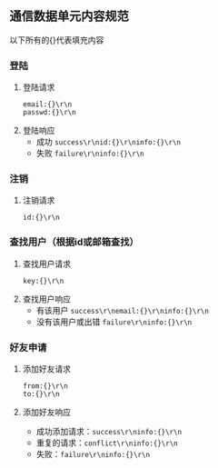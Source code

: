 ## 通信数据单元内容规范
以下所有的{}代表填充内容

### 登陆
1. 登陆请求
    ```
    email:{}\r\n
    passwd:{}\r\n
    ```
2. 登陆响应
    * 成功  `success\r\nid:{}\r\ninfo:{}\r\n` 
    * 失败  `failure\r\ninfo:{}\r\n`


### 注销
1. 注销请求
	```
	id:{}\r\n	
	```

### 查找用户（根据id或邮箱查找）
1. 查找用户请求
    ```
    key:{}\r\n
    ```
2. 查找用户响应
    * 有该用户 `success\r\nemail:{}\r\ninfo:{}\r\n` 
    * 没有该用户或出错 `failure\r\ninfo:{}\r\n`

### 好友申请
1. 添加好友请求
    ```
    from:{}\r\n
    to:{}\r\n
    ```

2. 添加好友响应
    * 成功添加请求：`success\r\ninfo:{}\r\n`
    * 重复的请求：`conflict\r\ninfo:{}\r\n`
    * 失败：`failure\r\ninfo:{}\r\n`
